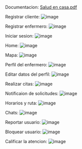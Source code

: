 Documentacion: [Salud en casa.pdf](https://github.com/user-attachments/files/19552287/Salud.en.casa.pdf)

Registrar cliente: ![image](https://github.com/user-attachments/assets/9e0bfe15-ef67-4f78-97c5-d0901cb67d57)

Registrar enfermero: ![image](https://github.com/user-attachments/assets/e0a97d37-39b6-4f3e-bb8c-1079537d6350)

Iniciar sesion: 
![image](https://github.com/user-attachments/assets/9dc7a67f-85bd-45d8-bcb7-08fc046a39ee)

Home:
![image](https://github.com/user-attachments/assets/5903a660-3fe9-4c87-9d1f-5fbb412cdc1b)

Mapa:
![image](https://github.com/user-attachments/assets/c76448a9-1ba4-4cc0-bc46-829cb2169e85)

Perfil del enfermero: 
![image](https://github.com/user-attachments/assets/72dfb975-2042-4f0f-b6c0-bf2af5b6e1b3)

Editar datos del perfil:
![image](https://github.com/user-attachments/assets/0b965e7f-5fec-4be5-82cb-7ba9bbcc9c4a)

Realizar citas:
![image](https://github.com/user-attachments/assets/ee414558-ff05-46d1-b03a-d6557f6786f1)

Notificaion de solicitudes: 
![image](https://github.com/user-attachments/assets/c5b843ec-d50f-46e6-a2d9-2d297c6c7834)

Horarios y ruta: 
![image](https://github.com/user-attachments/assets/c4ebf9ec-3db0-4fe9-936f-3b893202ab04)

Chats: 
![image](https://github.com/user-attachments/assets/7898378e-50b6-4810-9151-060d00c4d118)

Reportar usuario:
![image](https://github.com/user-attachments/assets/ac6fcee1-4e06-4f40-b5b5-3f9c4e6a64ef)

Bloquear usuario: 
![image](https://github.com/user-attachments/assets/7baf738b-0982-40b9-80c7-a8a68ed4e7cd)

Calificar la atencion:
![image](https://github.com/user-attachments/assets/2768a5b3-3c80-4d00-985e-21802d39f613)

